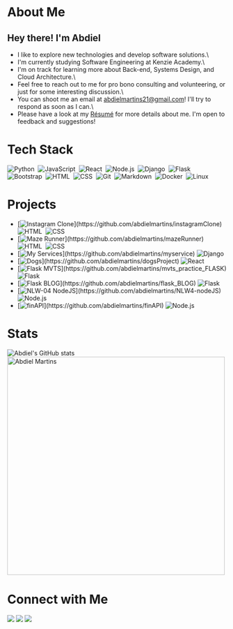 # About Me

## Hey there! I'm Abdiel

* I like to explore new technologies and develop software solutions.\
* I'm currently studying Software Engineering at Kenzie Academy.\
* I'm on track for learning more about Back-end, Systems Design, and Cloud Architecture.\
* Feel free to reach out to me for pro bono consulting and volunteering, or just for some interesting discussion.\
* You can shoot me an email at abdielmartins21@gmail.com! I'll try to respond as soon as I can.\
* Please have a look at my [Résumé](https://drive.google.com/file/d/1leuZJ5c5Id2x3dh5PQYDnQLhsQwuBdBQ/view?usp=sharing) for more details about me. I'm open to feedback and suggestions!

# Tech Stack

![Python](https://img.shields.io/badge/-Python-F5F5F5?style=flat&logo=python&logoColor=black)&nbsp;
![JavaScript](https://img.shields.io/badge/-JavaScript-F5F5F5?style=flat&logo=javascript&logoColor=black)&nbsp;
![React](https://img.shields.io/badge/-React-F5F5F5?style=flat&logo=react&logoColor=black)&nbsp;
![Node.js](https://img.shields.io/badge/-Node.js-F5F5F5?style=flat&logo=node.js&logoColor=black)&nbsp;
![Django](https://img.shields.io/badge/-Django-F5F5F5?style=flat&logo=django&logoColor=black)&nbsp;
![Flask](https://img.shields.io/badge/-Flask-F5F5F5?style=flat&logo=flask&logoColor=black)&nbsp;
![Bootstrap](https://img.shields.io/badge/-Bootstrap-F5F5F5?style=flat&logo=bootstrap&logoColor=black)&nbsp;
![HTML](https://img.shields.io/badge/-HTML-F5F5F5?style=flat&logo=HTML5&logoColor=black)&nbsp;
![CSS](https://img.shields.io/badge/-CSS-F5F5F5?style=flat&logo=CSS3&logoColor=black)&nbsp;
![Git](https://img.shields.io/badge/-Git-F5F5F5?style=flat&logo=git&logoColor=black)&nbsp;
![Markdown](https://img.shields.io/badge/-Markdown-F5F5F5?style=flat&logo=markdown&logoColor=black)&nbsp;
![Docker](https://img.shields.io/badge/-Docker-F5F5F5?&logo=Docker&logoColor=black)&nbsp;
![Linux](https://img.shields.io/badge/-Linux-F5F5F5?&logo=Linux&logoColor=black)&nbsp;

# Projects

* [![Instagram Clone](https://img.shields.io/badge/-%20Instagram%20Clone-gray?)](https://github.com/abdielmartins/instagramClone)
  ![HTML](https://img.shields.io/badge/-HTML-F5F5F5?style=flat&logo=HTML5&logoColor=black)&nbsp;
  ![CSS](https://img.shields.io/badge/-CSS-F5F5F5?style=flat&logo=CSS3&logoColor=black)&nbsp;
* [![Maze Runner](https://img.shields.io/badge/-%20Maze%20Runner-gray?)](https://github.com/abdielmartins/mazeRunner)
  ![HTML](https://img.shields.io/badge/-HTML-F5F5F5?style=flat&logo=HTML5&logoColor=black)&nbsp;
  ![CSS](https://img.shields.io/badge/-CSS-F5F5F5?style=flat&logo=CSS3&logoColor=black)&nbsp;
* [![My Services](https://img.shields.io/badge/-%20My%20Services-gray?)](https://github.com/abdielmartins/myservice)
  ![Django](https://img.shields.io/badge/-Django-F5F5F5?style=flat&logo=django&logoColor=black)&nbsp;
* [![Dogs](https://img.shields.io/badge/-%20Dogs-gray?)](https://github.com/abdielmartins/dogsProject)
  ![React](https://img.shields.io/badge/-React-F5F5F5?style=flat&logo=react&logoColor=black)&nbsp;
* [![Flask MVTS](https://img.shields.io/badge/-%20Flask%20Crud-gray?)](https://github.com/abdielmartins/mvts_practice_FLASK)
  ![Flask](https://img.shields.io/badge/-Flask-F5F5F5?style=flat&logo=flask&logoColor=black)&nbsp;
* [![Flask BLOG](https://img.shields.io/badge/-%20Flask%20Blog-gray?)](https://github.com/abdielmartins/flask_BLOG)
  ![Flask](https://img.shields.io/badge/-Flask-F5F5F5?style=flat&logo=flask&logoColor=black)&nbsp;
* [![NLW-04 NodeJS](https://img.shields.io/badge/-%20NWL04%20NodeJS-gray?)](https://github.com/abdielmartins/NLW4-nodeJS)
  ![Node.js](https://img.shields.io/badge/-Node.js-F5F5F5?style=flat&logo=node.js&logoColor=black)&nbsp;
* [![finAPI](https://img.shields.io/badge/-%20finAPI-gray?)](https://github.com/abdielmartins/finAPI)
  ![Node.js](https://img.shields.io/badge/-Node.js-F5F5F5?style=flat&logo=node.js&logoColor=black)&nbsp;



  
# Stats

![Abdiel's GitHub stats](https://github-readme-stats.vercel.app/api/?username=abdielmartins&show_icons=true&title_color=fff&icon_color=79ff97&text_color=9f9f9f&bg_color=151515)
<br>
<img align="center" width=500 src="https://github-readme-stats.vercel.app/api/top-langs/?username=abdielmartins&layout=compact&show_icons=true&title_color=fff&icon_color=79ff97&text_color=9f9f9f&bg_color=151515" alt="Abdiel Martins" />

# Connect with Me


<a href="https://www.linkedin.com/in/abdiel-martins/"><img src="https://img.shields.io/badge/-Abdiel%20Martins-gray?style=flat&logo=Linkedin&logoColor=white"/></a>
<a href="mailto:abdielmartins21@gmail.com"><img src="https://img.shields.io/badge/-abdielmartins21@gmail.com-gray?style=flat&logo=Gmail&logoColor=white"/></a>
<a href="https://instagram.com/abdiverso"><img src="https://img.shields.io/badge/-@abdiverso-gray?style=flat&logo=Instagram&logoColor=white"/></a>



